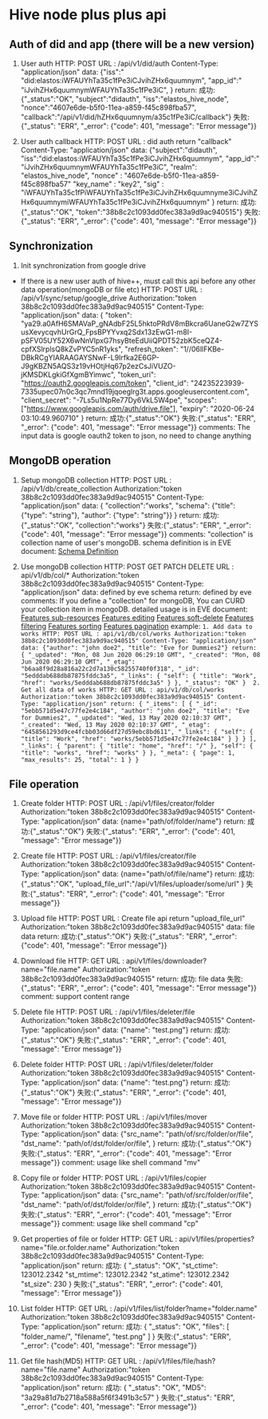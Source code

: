 # Hive node plus plus api

## Auth of did and app (there will be a new version)
1. User auth
    HTTP: POST
    URL : /api/v1/did/auth
    Content-Type: "application/json"
    data: {"iss":" "did:elastos:iWFAUYhTa35c1fPe3iCJvihZHx6quumnym",
            "app_id":" "iJvihZHx6quumnymWFAUYhTa35c1fPe3iC",
            }
    return: 
        成功:{"_status":"OK", 
             "subject":"didauth",
             "iss":"elastos_hive_node",
             "nonce":"4607e6de-b5f0-11ea-a859-f45c898fba57",
             "callback":"/api/v1/did/hZHx6quumnym/a35c1fPe3iC/callback"} 
        失败:{"_status": "ERR", "_error": {"code": 401, "message": "Error message"}}

1. User auth callback
    HTTP: POST
    URL : did auth return "callback"
    Content-Type: "application/json"
    data: {"subject":"didauth",
           "iss":"did:elastos:iWFAUYhTa35c1fPe3iCJvihZHx6quumnym",
           "app_id":" "iJvihZHx6quumnymWFAUYhTa35c1fPe3iC",
           "realm": "elastos_hive_node",
           "nonce" : "4607e6de-b5f0-11ea-a859-f45c898fba57"
           "key_name" : "key2",
           "sig" : "iWFAUYhTa35c1fPiWFAUYhTa35c1fPe3iCJvihZHx6quumnyme3iCJvihZHx6quumnymiWFAUYhTa35c1fPe3iCJvihZHx6quumnym"
           }
    return: 
        成功:{"_status":"OK", "token":"38b8c2c1093dd0fec383a9d9ac940515"}
        失败:{"_status": "ERR", "_error": {"code": 401, "message": "Error message"}}

## Synchronization 
1. Init synchronization from google drive 
* If there is a new user auth of hive++, must call this api before any other data operation(mongoDB or file etc)
    HTTP: POST
    URL : /api/v1/sync/setup/google_drive
    Authorization:"token 38b8c2c1093dd0fec383a9d9ac940515"
    Content-Type: "application/json"
    data: {
           "token": "ya29.a0AfH6SMAVaP_gNAdbF25L5hktoPRdV8mBkcra6UaneG2w7ZYSusXevycqvhUrGrQ_FpsBPYYvxq2Sdx13zEwG1-m8I-pSFV05UY52X6wNnVlpxG7hsyBteEdUiiQPDT52zbK5ceQZ4-cpfXSlrplsQ8kZvPYC5nR1yks", "refresh_token": "1//06llFKBe-DBkRCgYIARAAGAYSNwF-L9Irfka2E6GP-J9gKBZN5AQS3z19vHOtjHq67p2ezCsJiVUZO-jKMSDKLgkiGfXgmBYimwc", "token_uri": "https://oauth2.googleapis.com/token", "client_id": "24235223939-7335upec07n0c3qc7mnd19jqoeglrg3t.apps.googleusercontent.com", "client_secret": "-7Ls5u1NpRe77Dy6VkL5W4pe", "scopes": ["https://www.googleapis.com/auth/drive.file"], "expiry": "2020-06-24 03:10:49.960710"
            }
    return: 
        成功:{"_status":"OK"}
        失败:{"_status": "ERR", "_error": {"code": 401, "message": "Error message"}}
    comments: The input data is google oauth2 token to json, no need to change anything


## MongoDB operation
1. Setup mongoDB collection
    HTTP: POST
    URL : /api/v1/db/create_collection
    Authorization:"token 38b8c2c1093dd0fec383a9d9ac940515"
    Content-Type: "application/json"
    data: { "collection":"works",
            "schema": {"title": {"type": "string"}, "author": {"type": "string"}}
          }
    return: 
        成功:{"_status":"OK", "collection":"works"}
        失败:{"_status": "ERR", "_error": {"code": 401, "message": "Error message"}}
    comments: "collection" is collection name of user's mongoDB. schema definition is in EVE document: [Schema Definition](https://docs.python-eve.org/en/stable/config.html#schema-definition)

1. Use mongoDB collection
    HTTP: POST GET PATCH DELETE
    URL : api/v1/db/col/*
    Authorization:"token 38b8c2c1093dd0fec383a9d9ac940515"
    Content-Type: "application/json"
    data: defined by eve schema
    return: defined by eve
    comments: If you define a "collection" for mongoDB, You can CURD your collection item in mongoDB. 
    detailed usage is in EVE document: 
    [Features sub-resources](https://docs.python-eve.org/en/stable/features.html#sub-resources)
    [Features editing](https://docs.python-eve.org/en/stable/features.html#editing-a-document-patch)
    [Features soft-delete](https://docs.python-eve.org/en/stable/features.html#soft-delete)
    [Features filtering](https://docs.python-eve.org/en/stable/features.html#filtering)
    [Features sorting](https://docs.python-eve.org/en/stable/features.html#sorting)
    [Features pagination](https://docs.python-eve.org/en/stable/features.html#pagination)
    example:
        ```
            1. Add data to works
            HTTP: POST
            URL : api/v1/db/col/works
            Authorization:"token 38b8c2c1093dd0fec383a9d9ac940515"
            Content-Type: "application/json"
            data: {"author": "john doe2", "title": "Eve for Dummies2"}
            return:
                {
                    "_updated": "Mon, 08 Jun 2020 06:29:10 GMT",
                    "_created": "Mon, 08 Jun 2020 06:29:10 GMT",
                    "_etag": "b6aa8f9d28a816a22c2d7a130c58255740f0f318",
                    "_id": "5edddab688db87875fddc3a5",
                    "_links": {
                        "self": {
                            "title": "Work",
                            "href": "works/5edddab688db87875fddc3a5"
                        }
                    },
                    "_status": "OK"
                } 
            2. Get all data of works
            HTTP: GET
            URL : api/v1/db/col/works
            Authorization:"token 38b8c2c1093dd0fec383a9d9ac940515"
            Content-Type: "application/json"
            return:
                {
                    "_items": [
                        {
                            "_id": "5ebb571d5e47c77fe2e4c184",
                            "author": "john doe2",
                            "title": "Eve for Dummies2",
                            "_updated": "Wed, 13 May 2020 02:10:37 GMT",
                            "_created": "Wed, 13 May 2020 02:10:37 GMT",
                            "_etag": "6458561293d9ce4fcbb03d66df27d59ebc8bd611",
                            "_links": {
                                "self": {
                                    "title": "Work",
                                    "href": "works/5ebb571d5e47c77fe2e4c184"
                                }
                            }
                        }
                    ],
                    "_links": {
                        "parent": {
                            "title": "home",
                            "href": "/"
                        },
                        "self": {
                            "title": "works",
                            "href": "works"
                        }
                    },
                    "_meta": {
                        "page": 1,
                        "max_results": 25,
                        "total": 1
                    }
                }
        ```

## File operation 
1. Create folder
    HTTP: POST
    URL : /api/v1/files/creator/folder
    Authorization:"token 38b8c2c1093dd0fec383a9d9ac940515"
    Content-Type: "application/json"
    data: {name="path/of/folder/name"}
    return: 
        成功:{"_status":"OK"}
        失败:{"_status": "ERR", "_error": {"code": 401, "message": "Error message"}}

1. Create file 
    HTTP: POST
    URL : /api/v1/files/creator/file
    Authorization:"token 38b8c2c1093dd0fec383a9d9ac940515"
    Content-Type: "application/json"
    data: {name="path/of/file/name"}
    return: 
        成功:{"_status":"OK",
            "upload_file_url":"/api/v1/files/uploader/some/url"
        }
        失败:{"_status": "ERR", "_error": {"code": 401, "message": "Error message"}}

1. Upload file
    HTTP: POST
    URL : Create file api return "upload_file_url"
    Authorization:"token 38b8c2c1093dd0fec383a9d9ac940515"
    data: file data 
    return: 
        成功:{"_status":"OK"}
        失败:{"_status": "ERR", "_error": {"code": 401, "message": "Error message"}}

1. Download file
    HTTP: GET 
    URL : api/v1/files/downloader?name="file.name"
    Authorization:"token 38b8c2c1093dd0fec383a9d9ac940515"
    return: 
        成功: file data
        失败:{"_status": "ERR", "_error": {"code": 401, "message": "Error message"}}
    comment: support content range 

1. Delete file 
    HTTP: POST
    URL : /api/v1/files/deleter/file
    Authorization:"token 38b8c2c1093dd0fec383a9d9ac940515"
    Content-Type: "application/json"
    data: {"name": "test.png"}
    return: 
        成功:{"_status":"OK"}
        失败:{"_status": "ERR", "_error": {"code": 401, "message": "Error message"}}

1. Delete folder 
    HTTP: POST
    URL : /api/v1/files/deleter/folder
    Authorization:"token 38b8c2c1093dd0fec383a9d9ac940515"
    Content-Type: "application/json"
    data: {"name": "test.png"}
    return: 
        成功:{"_status":"OK"}
        失败:{"_status": "ERR", "_error": {"code": 401, "message": "Error message"}}

1. Move file or folder
    HTTP: POST
    URL : /api/v1/files/mover
    Authorization:"token 38b8c2c1093dd0fec383a9d9ac940515"
    Content-Type: "application/json"
    data: {"src_name": "path/of/src/folder/or/file",
            "dst_name": "path/of/dst/folder/or/file",
        }
    return: 
        成功:{"_status":"OK"}
        失败:{"_status": "ERR", "_error": {"code": 401, "message": "Error message"}}
    comment: usage like shell command "mv" 

1. Copy file or folder
    HTTP: POST
    URL : /api/v1/files/copier
    Authorization:"token 38b8c2c1093dd0fec383a9d9ac940515"
    Content-Type: "application/json"
    data: {"src_name": "path/of/src/folder/or/file",
            "dst_name": "path/of/dst/folder/or/file",
        }
    return: 
        成功:{"_status":"OK"}
        失败:{"_status": "ERR", "_error": {"code": 401, "message": "Error message"}}
    comment: usage like shell command "cp" 

1. Get properties of file or folder
    HTTP: GET 
    URL : api/v1/files/properties?name="file.or.folder.name"
    Authorization:"token 38b8c2c1093dd0fec383a9d9ac940515"
    Content-Type: "application/json"
    return: 
        成功:
        {
            "_status": "OK",
            "st_ctime": 123012.2342
            "st_mtime": 123012.2342
            "st_atime": 123012.2342 
            "st_size": 230 
        }
        失败:{"_status": "ERR", "_error": {"code": 401, "message": "Error message"}}

1. List folder 
    HTTP: GET 
    URL : /api/v1/files/list/folder?name="folder.name"
    Authorization:"token 38b8c2c1093dd0fec383a9d9ac940515"
    Content-Type: "application/json"
    return: 
        成功:
        {
            "_status": "OK",
            "files": [
                "folder_name/",
                "filename",
                "test.png"
            ]
        }
        失败:{"_status": "ERR", "_error": {"code": 401, "message": "Error message"}}
        
1. Get file hash(MD5)
    HTTP: GET 
    URL : /api/v1/files/file/hash?name="file.name"
    Authorization:"token 38b8c2c1093dd0fec383a9d9ac940515"
    Content-Type: "application/json"
    return: 
        成功:
        {
            "_status": "OK",
            "MD5": "3a29a81d7b2718a588a5f6f3491b3c57"
        }
        失败:{"_status": "ERR", "_error": {"code": 401, "message": "Error message"}}
